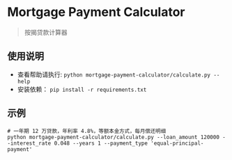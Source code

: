 # Mortgage Payment Calculator

> 按揭贷款计算器

## 使用说明

- 查看帮助请执行: `python mortgage-payment-calculator/calculate.py --help`
- 安装依赖： `pip install -r requirements.txt`

## 示例

```shell
# 一年期 12 万贷款，年利率 4.8%，等额本金方式，每月偿还明细
python mortgage-payment-calculator/calculate.py --loan_amount 120000 --interest_rate 0.048 --years 1 --payment_type 'equal-principal-payment'
```
